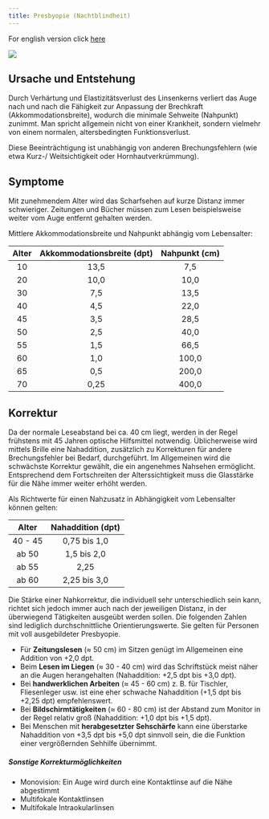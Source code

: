 ```yaml
---
title: Presbyopie (Nachtblindheit)
---
```


For english version click [here](presbyopia_en.html)

![](img/alterssichtigkeit-60cm.png) 

## Ursache und Entstehung

Durch Verhärtung und Elastizitätsverlust des Linsenkerns verliert das Auge nach und nach die Fähigkeit zur Anpassung der Brechkraft (Akkommodationsbreite), wodurch die minimale Sehweite (Nahpunkt) zunimmt. Man spricht allgemein nicht von einer Krankheit, sondern vielmehr von einem normalen, altersbedingten Funktionsverlust.<br>

Diese Beeinträchtigung ist unabhängig von anderen Brechungsfehlern (wie etwa Kurz-/ Weitsichtigkeit oder Hornhautverkrümmung).

## Symptome

Mit zunehmendem Alter wird das Scharfsehen auf kurze Distanz immer schwieriger. Zeitungen und Bücher müssen zum Lesen beispielsweise weiter vom Auge entfernt gehalten werden.<br>

Mittlere Akkommodationsbreite und Nahpunkt abhängig vom Lebensalter:

Alter | Akkommodationsbreite (dpt) | Nahpunkt (cm)
:---: | :---: | :---:
10 | 13,5 | 7,5
20 | 10,0 | 10,0
30 | 7,5 | 13,5
40 | 4,5 | 22,0
45 | 3,5 | 28,5
50 | 2,5 | 40,0
55 | 1,5 | 66,5
60 | 1,0 | 100,0
65 | 0,5 | 200,0
70 | 0,25 | 400,0

## Korrektur

Da der normale Leseabstand bei ca. 40 cm liegt, werden in der Regel frühstens mit 45 Jahren optische Hilfsmittel notwendig. Üblicherweise wird mittels Brille eine Nahaddition, zusätzlich zu Korrekturen für andere Brechungsfehler bei Bedarf, durchgeführt. Im Allgemeinen wird die schwächste Korrektur gewählt, die ein angenehmes Nahsehen ermöglicht. Entsprechend dem Fortschreiten der Alterssichtigkeit muss die Glasstärke für die Nähe immer weiter erhöht werden.<br>

Als Richtwerte für einen Nahzusatz in Abhängigkeit vom Lebensalter können gelten:

Alter | Nahaddition (dpt)
:---: | :---:
40 - 45 | 0,75 bis 1,0
ab 50 | 1,5 bis 2,0
ab 55 | 2,25
ab 60 | 2,25 bis 3,0

Die Stärke einer Nahkorrektur, die individuell sehr unterschiedlich sein kann, richtet sich jedoch immer auch nach der jeweiligen Distanz, in der überwiegend Tätigkeiten ausgeübt werden sollen. Die folgenden Zahlen sind lediglich durchschnittliche Orientierungswerte. Sie gelten für Personen mit voll ausgebildeter Presbyopie.

- Für **Zeitungslesen** (≈ 50 cm) im Sitzen genügt im Allgemeinen eine Addition von +2,0 dpt.
- Beim **Lesen im Liegen** (≈ 30 - 40 cm) wird das Schriftstück meist näher an die Augen herangehalten (Nahaddition: +2,5 dpt bis +3,0 dpt).
- Bei **handwerklichen Arbeiten** (≈ 45 - 60 cm) z. B. für Tischler, Fliesenleger usw. ist eine eher schwache Nahaddition (+1,5 dpt bis +2,25 dpt) empfehlenswert.
- Bei **Bildschirmtätigkeiten** (≈ 60 - 80 cm) ist der Abstand zum Monitor in der Regel relativ groß (Nahaddition: +1,0 dpt bis +1,5 dpt).
- Bei Menschen mit **herabgesetzter Sehschärfe** kann eine überstarke Nahaddition von +3,5 dpt bis +5,0 dpt sinnvoll sein, die die Funktion einer vergrößernden Sehhilfe übernimmt. 

##### Sonstige Korrekturmöglichkeiten

- Monovision: Ein Auge wird durch eine Kontaktlinse auf die Nähe abgestimmt
- Multifokale Kontaktlinsen
- Multifokale Intraokularlinsen
